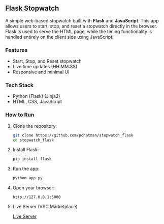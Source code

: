 
## Flask Stopwatch

A simple web-based stopwatch built with **Flask** and **JavaScript**. This app allows users to start, stop, and reset a stopwatch directly in the browser. Flask is used to serve the HTML page, while the timing functionality is handled entirely on the client side using JavaScript.

### Features

* Start, Stop, and Reset stopwatch
* Live time updates (HH\:MM\:SS)
* Responsive and minimal UI

### Tech Stack

* Python (Flask) (Jinja2)
* HTML, CSS, JavaScript

### How to Run

1. Clone the repository:

   ```bash
   git clone https://github.com/pchatman/stopwatch_flask
   cd stopwatch_flask
   ```

2. Install Flask:

   ```bash
   pip install flask
   ```

3. Run the app:

   ```bash
   python app.py
   ```

4. Open your browser:

   ```
   http://127.0.0.1:5000
   ```

5. Live Server (VSC Marketplace)

   [Live Server](https://marketplace.visualstudio.com/items?itemName=ritwickdey.LiveServer)
   

